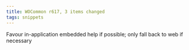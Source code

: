```yaml
---
title: WOCommon r617, 3 items changed
tags: snippets
---
```


Favour in-application embedded help if possible; only fall back to web if necessary
